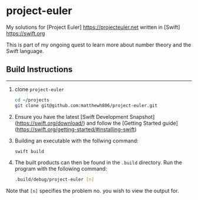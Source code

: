 # project-euler

My solutions for [Project Euler] https://projecteuler.net written in [Swift] https://swift.org

This is part of my ongoing quest to learn more about number theory and the Swift language.

## Build Instructions
-----------------------
1. clone `project-euler`

    ```sh
    cd ~/projects
    git clone git@github.com:matthewh806/project-euler.git
    ```

2. Ensure you have the latest [Swift Development Snapshot] (https://swift.org/download/) and follow the [Getting Started guide] (https://swift.org/getting-started/#installing-swift)

3. Building an executable with the follwing command: 

    ```sh
    swift build
    ```

4. The built products can then be found in the `.build` directory. Run the program with the following command:

    ```sh
    .build/debug/project-euler [n]
    ```

Note that `[n]` specifies the problem no. you wish to view the output for.
